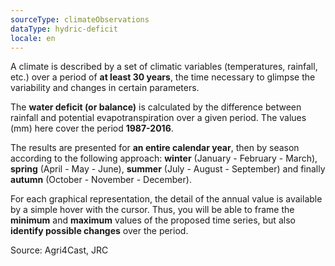 ```yaml
---
sourceType: climateObservations
dataType: hydric-deficit
locale: en
---
```


A climate is described by a set of climatic variables (temperatures, rainfall, etc.) over a period of **at least 30 years**, the time necessary to glimpse the variability and changes in certain parameters.

The **water deficit (or balance)** is calculated by the difference between
rainfall and potential evapotranspiration over a given period. The values (mm)
here cover the period **1987-2016**.

The results are presented for **an entire calendar year**, then by season
according to the following approach: **winter** (January - February - March),
**spring** (April - May - June), **summer** (July - August - September) and
finally **autumn** (October - November - December).

For each graphical representation, the detail of the annual value is available by a simple hover with the cursor. Thus, you will be able to frame the **minimum** and **maximum** values of the proposed time series, but also **identify possible changes** over the period.

Source: Agri4Cast, JRC
